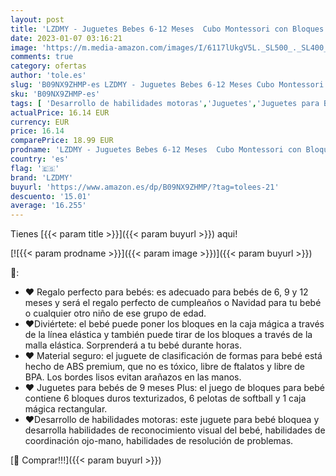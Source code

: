 ```yaml
---
layout: post
title: 'LZDMY - Juguetes Bebes 6-12 Meses  Cubo Montessori con Bloques Sensoriales Pelotas Desarrollar Motricidad  Juego Clasificación de Formas  Regalos Bebé Niños Niñas Cumpleaños Reyes Magos Navidad  Rectángulo '
date: 2023-01-07 03:16:21
image: 'https://m.media-amazon.com/images/I/6117lUkgV5L._SL500_._SL400_.jpg'
comments: true
category: ofertas
author: 'tole.es'
slug: 'B09NX9ZHMP-es LZDMY - Juguetes Bebes 6-12 Meses Cubo Montessori con...'
sku: 'B09NX9ZHMP-es'
tags: [ 'Desarrollo de habilidades motoras','Juguetes','Juguetes para Bebés y primera infancia','Juguetes para apilar y encajar','Juguetes y juegos','lzdmy','magos','navidad','reyes','🇪🇸', ]
actualPrice: 16.14 EUR
currency: EUR
price: 16.14
comparePrice: 18.99 EUR
prodname: 'LZDMY - Juguetes Bebes 6-12 Meses  Cubo Montessori con Bloques Sensoriales Pelotas Desarrollar Motricidad  Juego Clasificación de Formas  Regalos Bebé Niños Niñas Cumpleaños Reyes Magos Navidad  Rectángulo '
country: 'es'
flag: '🇪🇸'
brand: 'LZDMY'
buyurl: 'https://www.amazon.es/dp/B09NX9ZHMP/?tag=tolees-21'
descuento: '15.01'
average: '16.255'
---
```


Tienes [{{< param title >}}]({{< param buyurl >}}) aqui!

[![{{< param prodname >}}]({{< param image >}})]({{< param buyurl >}})

🔎:

- ❤ Regalo perfecto para bebés: es adecuado para bebés de 6, 9 y 12 meses y será el regalo perfecto de cumpleaños o Navidad para tu bebé o cualquier otro niño de ese grupo de edad.
- ❤Diviértete: el bebé puede poner los bloques en la caja mágica a través de la línea elástica y también puede tirar de los bloques a través de la malla elástica. Sorprenderá a tu bebé durante horas.
- ❤ Material seguro: el juguete de clasificación de formas para bebé está hecho de ABS premium, que no es tóxico, libre de ftalatos y libre de BPA. Los bordes lisos evitan arañazos en las manos.
- ❤ Juguetes para bebés de 9 meses Plus: el juego de bloques para bebé contiene 6 bloques duros texturizados, 6 pelotas de softball y 1 caja mágica rectangular.
- ❤Desarrollo de habilidades motoras: este juguete para bebé bloquea y desarrolla habilidades de reconocimiento visual del bebé, habilidades de coordinación ojo-mano, habilidades de resolución de problemas.

[🛒 Comprar!!!]({{< param buyurl >}})
